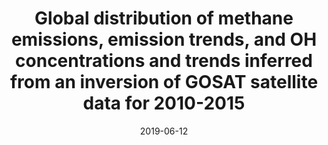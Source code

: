 ---
title: "<b>Global distribution of methane emissions, emission trends, and OH concentrations and trends inferred from an inversion of GOSAT satellite data for 2010-2015</b>"
collection: publications
permalink: /publication/2019-06-12-Maasakkers
date: 2019-06-12
venue: 'Atmospheric Chemistry and Physics'
paperurl: 'https://doi.org/doi:10.5194/acp-19-7859-2019'
citation: '<b>42</b> - Maasakkers J.D., Jacob D.J., Sulprizio M.P., Scarpelli T.R., Nesser H. et al., <b>Global distribution of methane emissions, emission trends, and OH concentrations and trends inferred from an inversion of GOSAT satellite data for 2010-2015</b>, Atmospheric Chemistry and Physics, 19, 7859-7881, (2019-06-12). <a href="https://doi.org/doi:10.5194/acp-19-7859-2019">doi:10.5194/acp-19-7859-2019</a> (cited 20 times)

'
---